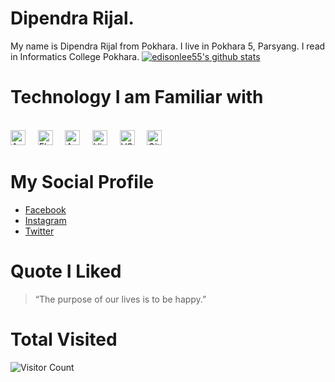 # Dipendra Rijal.
My name is Dipendra Rijal from Pokhara. I live in Pokhara 5, Parsyang. I read in Informatics College Pokhara.
<a href="https://github.com/edisonlee55"><img src="https://github-readme-stats.vercel.app/api?username=dipendraRijal&hide_border=true&show_icons=true" alt="edisonlee55's github stats"></a>

# Technology I am Familiar with
<br><img alt="Android" title="Android" src="https://user-images.githubusercontent.com/2779957/123782903-7740b200-d8de-11eb-9c76-9671a6fc5903.png" height="24">&nbsp;&nbsp;&nbsp;&nbsp;
<img alt="Flutter" title="Flutter" src="https://user-images.githubusercontent.com/1680157/87443756-49c6ff80-c5cc-11ea-9052-ecd76bb5ce81.png" height="24">&nbsp;&nbsp;&nbsp;&nbsp;
<img alt="Android Studio" title="Android Studio" src="https://user-images.githubusercontent.com/2779957/123782649-38aaf780-d8de-11eb-8bf1-ceed215f2bd0.png" height="24">&nbsp;&nbsp;&nbsp;&nbsp;
<img alt="Visual Studio" title="Visual Studio" src="https://user-images.githubusercontent.com/2779957/123782384-f7b2e300-d8dd-11eb-955e-547582e5fd3f.png" height="24">&nbsp;&nbsp;&nbsp;&nbsp;
<img alt="VS Code" title="VS Code" src="https://user-images.githubusercontent.com/1680157/87443751-492e6900-c5cc-11ea-9854-f82d4d921133.png" height="24">&nbsp;&nbsp;&nbsp;&nbsp;
<img alt="Git" title="Git" src="https://user-images.githubusercontent.com/1680157/87443755-49c6ff80-c5cc-11ea-954a-579f7c72873a.png" height="24">&nbsp;&nbsp;&nbsp;&nbsp;


# My Social Profile 
- [Facebook](https://www.facebook.com/dipendra.rijal1094/) 
- [Instagram](https://www.instagram.com/) 
- [Twitter](https://twitter.com/home)

# Quote I Liked
> “The purpose of our lives is to be happy.”

# Total Visited
![Visitor Count](https://profile-counter.glitch.me/{dipendraRijal}/count.svg)





